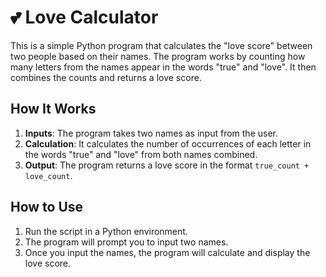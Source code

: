 # 💕 Love Calculator

This is a simple Python program that calculates the "love score" between two people based on their names. The program works by counting how many letters from the names appear in the words "true" and "love". It then combines the counts and returns a love score.

## How It Works

1. **Inputs**: The program takes two names as input from the user.
2. **Calculation**: It calculates the number of occurrences of each letter in the words "true" and "love" from both names combined.
3. **Output**: The program returns a love score in the format `true_count + love_count`.

## How to Use

1. Run the script in a Python environment.
2. The program will prompt you to input two names.
3. Once you input the names, the program will calculate and display the love score.